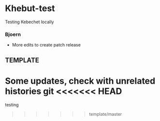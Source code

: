 # Khebut-test

Testing Kebechet locally

### Bjoern

* More edits to create patch release

## TEMPLATE

Some updates, check with unrelated histories git
<<<<<<< HEAD
=======

testing
>>>>>>> template/master
